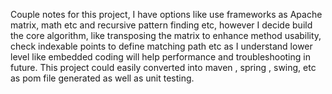 Couple notes for this project, I have options like use frameworks as Apache matrix, math etc and recursive pattern finding etc, however I decide build the core algorithm, like transposing the matrix to enhance method usability, check indexable points to define matching path etc as I understand lower level like embedded coding will help performance and troubleshooting in future. This project could easily converted into maven , spring , swing, etc as pom file generated as well as unit testing.